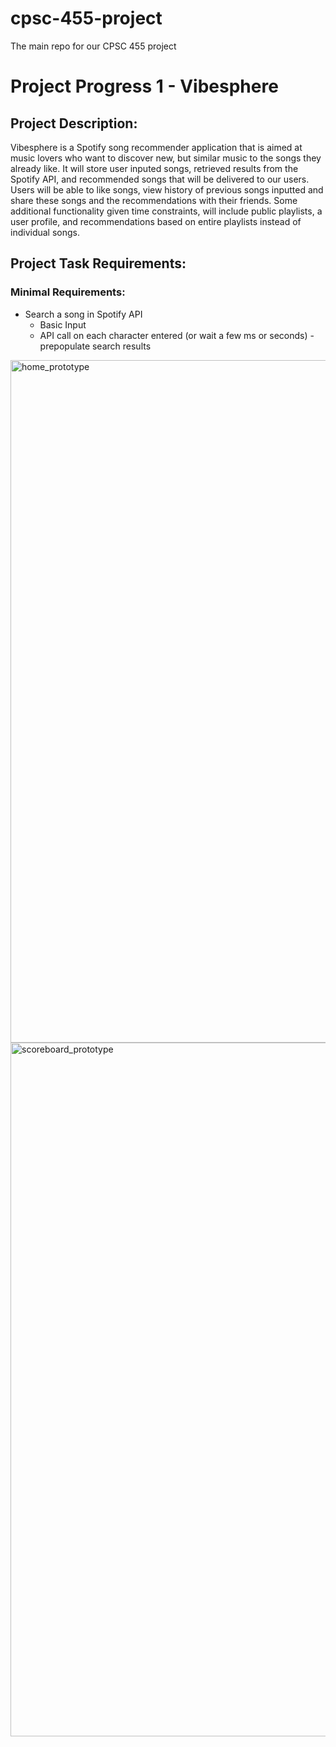 # cpsc-455-project
The main repo for our CPSC 455 project

# Project Progress 1 - Vibesphere

## Project Description:
Vibesphere is a Spotify song recommender application that is aimed at music lovers who want to discover new, but similar music to the songs they already like. It will store user inputed songs, retrieved results from the Spotify API, and recommended songs that will be delivered to our users. Users will be able to like songs, view history of previous songs inputted and share these songs and the recommendations with their friends. Some additional functionality given time constraints, will include public playlists, a user profile, and recommendations based on entire playlists instead of individual songs.

## Project Task Requirements:
### Minimal Requirements:
- Search a song in Spotify API
  - Basic Input
  - API call on each character entered (or wait a few ms or seconds) - prepopulate search results

<img width="1092" alt="home_prototype" src="https://github.com/KDhieb/cpsc-455-project/assets/75541965/08ce75ca-b5b8-479e-a69f-5b3cd86baf0b">
<img width="1110" alt="scoreboard_prototype" src="https://github.com/KDhieb/cpsc-455-project/assets/75541965/81c6d252-2cd0-47f8-8740-78e00a38d212">

